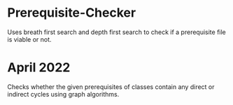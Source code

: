 # Prerequisite-Checker
Uses breath first search and depth first search to check if a prerequisite file is viable or not.
# April 2022
Checks whether the given prerequisites of classes contain any direct or indirect cycles using graph algorithms.
